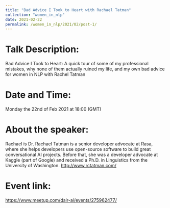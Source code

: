```yaml
---
title: "Bad Advice I Took to Heart with Rachael Tatman"
collection: "women_in_nlp"
date: 2021-02-22
permalink: /women_in_nlp/2021/02/post-1/
---
```

Talk Description:
=======
Bad Advice I Took to Heart: A quick tour of some of my professional mistakes, why none of them actually ruined my life, and my own bad advice for women in NLP with Rachel Tatman

Date and Time:
==============
Monday the 22nd of Feb 2021 at 18:00 (GMT)

About the speaker:
==================
Rachael is Dr. Rachael Tatman is a senior developer advocate at Rasa, where she helps developers use open-source software to build great conversational AI projects. Before that, she was a developer advocate at Kaggle (part of Google) and received a Ph.D. in Linguistics from the University of Washington.
http://www.rctatman.com/

Event link:
===========
https://www.meetup.com/dair-ai/events/275962477/
